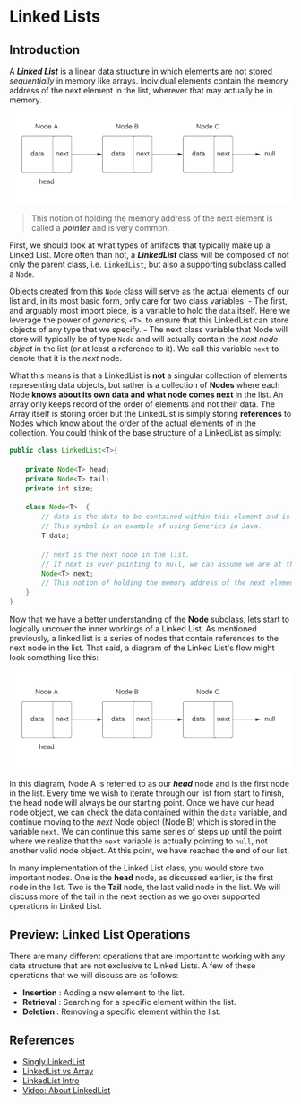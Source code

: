 # Linked Lists

## Introduction

A **_Linked List_** is a linear data structure in which elements are not stored *sequentially* in memory like arrays. Individual elements contain the memory address of the next element in the list, wherever that may actually be in memory.
![linked list](../images/linked-list.png)
> This notion of holding the memory address of the next element is called a **_pointer_** and is very common. 

First, we should look at what types of artifacts that typically make up a Linked List. More often than not, a ***LinkedList*** class will be composed of not only the parent class, i.e. `LinkedList`, but also a supporting subclass called a `Node`. 

Objects created from this `Node` class will serve as the actual elements of our list and, in its most basic form, only care for two class variables: 
	- The first, and arguably most import piece, is a variable to hold the `data` itself. Here we leverage the power of *generics*, `<T>`, to ensure that this LinkedList can store objects of any type that we specify. 
	- The next class variable that Node will store will typically be of type `Node` and will actually contain the *next node object* in the list (or at least a reference to it). We call this variable `next` to denote that it is the *next* node. 

 What this means is that a LinkedList is **not** a singular collection of elements representing data objects, but rather is a collection of **Nodes** where each Node **knows about its own data and what node comes next** in the list. An array only keeps record of the order of elements and not their data. The Array itself is storing order but the LinkedList is simply storing **references** to Nodes which know about the order of the actual elements of in the collection. You could think of the base structure of a LinkedList as simply:
```java
public class LinkedList<T>{

    private Node<T> head;
    private Node<T> tail;
    private int size;
    
	class Node<T>  {
		// data is the data to be contained within this element and is of type T. 
		// This symbol is an example of using Generics in Java.
		T data;
	
		// next is the next node in the list. 
		// If next is ever pointing to null, we can assume we are at the end of the list.
		Node<T> next;
		// This notion of holding the memory address of the next element is called a pointer and is a very common concept.
	}
}
```

Now that we have a better understanding of the **Node** subclass, lets start to logically uncover the inner workings of a Linked List. As mentioned previously, a linked list is a series of nodes that contain references to the next node in the list. That said, a diagram of the Linked List's flow might look something like this:

![linked-lists](../images/linked-list.png)

In this diagram, Node A is referred to as our **_head_** node and is the first node in the list. Every time we wish to iterate through our list from start to finish, the head node will always be our starting point. Once we have our head node object, we can check the data contained within the `data` variable, and continue moving to the *next* Node object (Node B) which is stored in the variable `next`. We can continue this same series of steps up until the point where we realize that the `next` variable is actually pointing to `null`, not another valid node object. At this point, we have reached the end of our list.

In many implementation of the Linked List class, you would store two important nodes. One is the **head** node, as discussed earlier, is the first node in the list. Two is the **Tail** node, the last valid node in the list. We will discuss more of the tail in the next section as we go over supported operations in Linked List.

## Preview: Linked List Operations
There are many different operations that are important to working with any data structure that are not exclusive to Linked Lists. A few of these operations that we will discuss are as follows:

- **Insertion** : Adding a new element to the list.
- **Retrieval** : Searching for a specific element within the list.
- **Deletion** : Removing a specific element within the list.

## References
- [Singly LinkedList]([examples/java/linked-list.java](https://www.geeksforgeeks.org/data-structures/linked-list/#singlyLinkedList))
- [LinkedList vs Array](https://www.geeksforgeeks.org/linked-list-vs-array/)
- [LinkedList Intro](https://www.geeksforgeeks.org/linked-list-set-1-introduction/)
- [Video: About LinkedList](https://www.youtube.com/watch?v=njTh_OwMljA)
